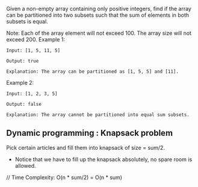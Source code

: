 Given a non-empty array containing only positive integers, find if the array can be partitioned into two subsets such that the sum of elements in both subsets is equal.

Note:
Each of the array element will not exceed 100.
The array size will not exceed 200.
Example 1:

	Input: [1, 5, 11, 5]

	Output: true

	Explanation: The array can be partitioned as [1, 5, 5] and [11].

Example 2:

	Input: [1, 2, 3, 5]

	Output: false

	Explanation: The array cannot be partitioned into equal sum subsets.

## Dynamic programming : Knapsack problem

Pick certain articles and fill them into knapsack of size = sum/2.
+ Notice that we have to fill up the knapsack absolutely, no spare room is allowed.

// Time Complexity: O(n * sum/2) = O(n * sum)